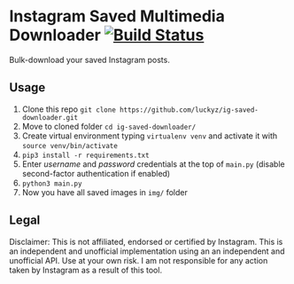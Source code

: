 # Instagram Saved Multimedia Downloader [![Build Status](https://travis-ci.com/luckyz/ig-saved-downloader.svg?branch=master)](https://travis-ci.com/luckyz/ig-saved-downloader)

Bulk-download your saved Instagram posts.

## Usage

1. Clone this repo ```git clone https://github.com/luckyz/ig-saved-downloader.git```
2. Move to cloned folder ```cd ig-saved-downloader/```
3. Create virtual environment typing ```virtualenv venv``` and activate it with ```source venv/bin/activate```
4. `pip3 install -r requirements.txt`
5. Enter _username_ and _password_ credentials at the top of `main.py` (disable second-factor authentication if enabled)
6. `python3 main.py`
7. Now you have all saved images in `img/` folder

## Legal

Disclaimer: This is not affiliated, endorsed or certified by Instagram. This is an independent and unofficial implementation using an an independent and unofficial API. Use at your own risk. I am not responsible for any action taken by Instagram as a result of this tool.
